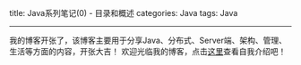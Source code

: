 title: Java系列笔记(0) - 目录和概述
categories: Java
tags: Java  
  
---

我的博客开张了，该博客主要用于分享Java、分布式、Server端、架构、管理、生活等方面的内容，开张大吉！
欢迎光临我的博客，点击[这里](http://zhguangdaniel.github.io/about/)查看自我介绍吧！

